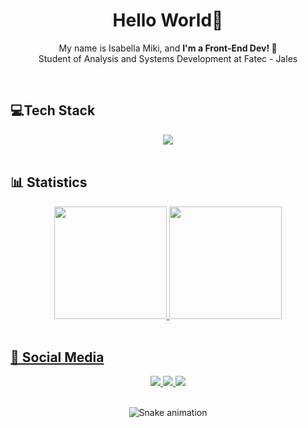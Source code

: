  <h1 align="center"> Hello World👋</h1>
 
<p align="center">
    My name is Isabella Miki, and <strong>I'm a Front-End Dev! 🚀</strong> <br>
	Student of Analysis and Systems Development at Fatec - Jales
</p>

<br>

<h2>💻Tech Stack</h2> 
<div align="center">
<img src="https://skillicons.dev/icons?i=js,ts,react,html,css,sass" /> 
</div>

<br>
<h2>📊 Statistics</h2>
<div align="center">
  <a href="https://github.com/neofrosch">
  <img height="180em" src="https://github-readme-stats.vercel.app/api?username=neofrosch&show_icons=true&theme=dracula&include_all_commits=true&count_private=true"/>
  <img height="180em" src="https://github-readme-stats.vercel.app/api/top-langs/?username=neofrosch&layout=compact&langs_count=7&theme=dracula"/>
</div>
<br>

<h2>📱 Social Media</h2>
<div align="center">
<a href="https://www.linkedin.com/in/brunakobayachi/"> 
	<img src="https://img.shields.io/badge/LinkedIn-0077B5?style=for-the-badge&logo=linkedin&logoColor=white" />
<a href="mailto:isabellamiki2004@gmail.com"> 
	<img src="https://img.shields.io/badge/Gmail-D14836?style=for-the-badge&logo=gmail&logoColor=white" />
 <a/>
 <a href="https://www.instagram.com/isa_miki1/"> 
	<img src="https://img.shields.io/badge/Instagram-E4405F?style=for-the-badge&logo=instagram&logoColor=white" />
 <a/><br><br>

 ![Snake animation](https://github.com/neofrosch/neofrosch/blob/output/github-contribution-grid-snake.svg)

	 
	 
	 
</div>
